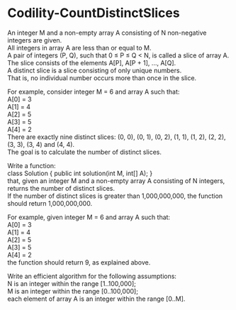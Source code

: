 # Codility-CountDistinctSlices
An integer M and a non-empty array A consisting of N non-negative integers are given.</br> 
All integers in array A are less than or equal to M.</br>
A pair of integers (P, Q), such that 0 ≤ P ≤ Q < N, is called a slice of array A.</br> 
The slice consists of the elements A[P], A[P + 1], ..., A[Q].</br> 
A distinct slice is a slice consisting of only unique numbers.</br> 
That is, no individual number occurs more than once in the slice.

For example, consider integer M = 6 and array A such that:</br>
A[0] = 3</br>
A[1] = 4</br>
A[2] = 5</br>
A[3] = 5</br>
A[4] = 2</br>
There are exactly nine distinct slices: (0, 0), (0, 1), (0, 2), (1, 1), (1, 2), (2, 2), (3, 3), (3, 4) and (4, 4).</br>
The goal is to calculate the number of distinct slices.

Write a function:</br>
class Solution { public int solution(int M, int[] A); }</br>
that, given an integer M and a non-empty array A consisting of N integers, returns the number of distinct slices.</br>
If the number of distinct slices is greater than 1,000,000,000, the function should return 1,000,000,000.

For example, given integer M = 6 and array A such that:</br>
A[0] = 3</br>
A[1] = 4</br>
A[2] = 5</br>
A[3] = 5</br>
A[4] = 2</br>
the function should return 9, as explained above.

Write an efficient algorithm for the following assumptions:</br>
N is an integer within the range [1..100,000];</br>
M is an integer within the range [0..100,000];</br>
each element of array A is an integer within the range [0..M].
